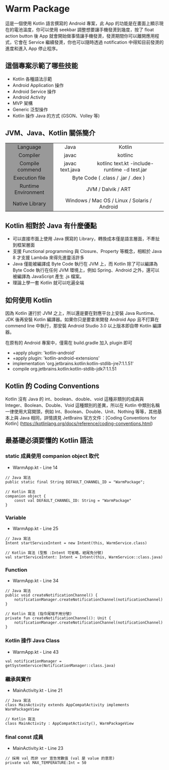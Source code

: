 # Warm Package
這是一個使用 Kotlin 語言撰寫的 Android 專案，此 App 的功能是在畫面上顯示現在的電池溫度，你可以使用 seekbar 調整想要讓手機發燙到幾度，按了 float action button 後 App 就會開始做事情讓手機發燙，發燙期間你可以離開應用程式，它會在 Service 繼續發燙，你也可以隨時透過 notification 中得知目前發燙的進度和進入 App 停止程序。

## 這個專案示範了哪些技能

 -  Kotlin 各種語法示範
 -  Android Application 操作
 -  Android Service 操作
 -  Android Activity
 -  MVP 架構
 -  Generic 泛型操作
 -  Kotlin 操作 Java 的方式 (GSON、Volley 等)

## JVM、Java、Kotlin 關係簡介

<table>
  <tr align="center">
    <td bgcolor="#999999">Language</td><td>Java</td><td>Kotlin</td>
  </tr>
  <tr align="center">
    <td bgcolor="999999">Compiler</td><td>javac</td><td>kotlinc</td>
  </tr>
  <tr align="center">
    <td bgcolor="999999">Compile commend</td><td>javac text.java</td><td>kotlinc text.kt -include-runtime -d test.jar</td>
  </tr>
  <tr align="center">
    <td bgcolor="999999">Execution file</td><td colspan="2">Byte Code ( .class / .jar / .dex ) </td>
  </tr>
  <tr align="center">
    <td bgcolor="999999">Runtime Environment</td><td colspan="2">JVM / Dalvik / ART</td>
  </tr>
  <tr align="center">
    <td bgcolor="999999">Native Library</td><td colspan="2">Windows / Mac OS / Linux / Solaris / Android</td>
  </tr>
</table>

## Kotlin 相對於 Java 有什麼優點

 - 可以直接市面上使用 Java 撰寫的 Library，轉換成本僅是語言層面，不牽扯到框架層面
 - 支援 Functional programming 與 Closure、Property 等概念，相較於 Java 8 才支援 Lambda 來得先進靈活許多
 - Java 僅能被編譯成 Byte Code 執行在 JVM 上，而 Kotlin 除了可以編譯為 Byte Code 執行在任何 JVM 環境上，例如 Spring、Android 之外，還可以被編譯為 JavaScript 產生 .js 檔案。
 - 理論上學一套 Kotlin 就可以吃遍全端

## 如何使用 Kotlin

因為 Kotlin 運行於 JVM 之上，所以還是要在對應平台上安裝 Java Runtime、JDK 後再安裝 Kotlin 編譯器。如果你只是要拿來開發 Android App 且不打算在 commend line 中執行，那安裝 Android Studio 3.0 以上版本即自帶 Kotlin 編譯器。

在原有的 Android 專案中，僅需在 build.gradle 加入 plugin 即可

 - +apply plugin: 'kotlin-android'
 - +apply plugin: 'kotlin-android-extensions'
 - implementation 'org.jetbrains.kotlin:kotlin-stdlib-jre7:1.1.51'
 - compile org.jetbrains.kotlin:kotlin-stdlib-jdk7:1.1.51

## Kotlin 的 Coding Conventions

Kotlin 沒有 Java 的 int、boolean、double、void 這種非類別的成員與 Integer、Boolean、Double、Void 這種類別的差異，所以在 Kotlin 中類別名稱一律使用大寫開頭，例如 Int、Boolean、Double、Unit、Nothing 等等，其他基本上與 Java 相同，詳情請見 JetBrains 官方文件：[Coding Conventions for Kotlin] (https://kotlinlang.org/docs/reference/coding-conventions.html)

## 最基礎必須要懂的 Kotlin 語法

### static 成員使用 companion object 取代
 - WarmApp.kt - Line 14

```
// Java 寫法
public static final String DEFAULT_CHANNEL_ID = "WarmPackage";

// Kotlin 寫法
companion object {
    const val DEFAULT_CHANNEL_ID: String = "WarmPackage"
}
```

### Variable
 -  WarmApp.kt - Line 25

```
// Java 寫法
Intent startServiceIntent = new Intent(this, WarmService.class)

// Kotlin 寫法 (型態 :Intent 可省略，結尾免分號)
val startServiceIntent: Intent = Intent(this, WarmService::class.java)
```

### Function
 - WarmApp.kt - Line 34

```
// Java 寫法
public void createNotificationChannel() {
    notificationManager.createNotificationChannel(notificationChannel)
}

// Kotlin 寫法 (指令尾端不用分號)
private fun createNotificationChannel(): Unit {
    notificationManager.createNotificationChannel(notificationChannel)
}
```

### Kotlin 操作 Java Class<T>
 - WarmApp.kt - Line 43

```
val notificationManager = getSystemService(NotificationManager::class.java)

```

### 繼承與實作
- MainActivity.kt - Line 21

```
// Java 寫法
class MainActivity extends AppCompatActivity implements WarmPackageView

// Kotlin 寫法
class MainActivity : AppCompatActivity(), WarmPackageView
```

### final const 成員
- MainActivity.kt - Line 23

```
// 採用 val 而非 var 宣告常數值 (val 是 value 的意思)
private val MAX_TEMPERATURE:Int = 50
```
